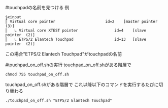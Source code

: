 
#touchpadの名前を見つける
例

```
$xinput
⎡ Virtual core pointer                    	id=2	[master pointer  (3)]
⎜   ↳ Virtual core XTEST pointer              	id=4	[slave  pointer  (2)]
⎜   ↳ ETPS/2 Elantech Touchpad                	id=13	[slave  pointer  (2)]
```
 この場合"ETPS/2 Elantech Touchpad"がtouchpadの名前

#touchpad_on_off.shの実行
touchpad_on_off.shがある階層で

```
chmod 755 touchpad_on_off.sh
```
touchpad_on_off.shがある階層で
これ以降以下のコマンドを実行するたびに切り替わる

```
./touchpad_on_off.sh "ETPS/2 Elantech Touchpad"
```
